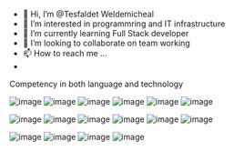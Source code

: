 - 👋 Hi, I’m @Tesfaldet Weldemicheal 
- 👀 I’m interested in programmring and IT infrastructure
- 🌱 I’m currently learning Full Stack developer
- 💞️ I’m looking to collaborate on team working
- 📫 How to reach me ...
- 
Competency in both language and technology

![image](https://user-images.githubusercontent.com/91988442/214803404-96525195-0bb7-45e1-a94d-b2f8b5362539.png)
![image](https://user-images.githubusercontent.com/91988442/214803459-f9a5cc68-2918-4efe-b610-21a409b124b9.png)
![image](https://user-images.githubusercontent.com/91988442/214803497-8760df15-c1b8-4a8c-8252-9b4bdfbbcda3.png)
![image](https://user-images.githubusercontent.com/91988442/214803538-933fc2b3-c899-4991-9129-b2cfd38f29d2.png)
![image](https://user-images.githubusercontent.com/91988442/214803558-e6fd1bb8-f901-4e85-8433-278494248eff.png)
![image](https://user-images.githubusercontent.com/91988442/214519518-3093b98a-fc44-4aad-b706-313885135a0b.png)

![image](https://user-images.githubusercontent.com/91988442/214805111-c6c3469f-c1c2-475d-8ccc-f7daf2cc2001.png)
![image](https://user-images.githubusercontent.com/91988442/214805169-546b6cd8-aa5f-4345-87eb-c4d0df12260a.png)
![image](https://user-images.githubusercontent.com/91988442/214805206-8473693b-08a3-4cf0-84e0-b644aac64cb1.png)
![image](https://user-images.githubusercontent.com/91988442/214805246-69737bec-d6a1-4bee-a435-cb3f80c100ac.png)
![image](https://user-images.githubusercontent.com/91988442/214805315-288d6240-ff29-4b4a-9246-f9092dca3648.png)
![image](https://user-images.githubusercontent.com/91988442/214801944-f793f49b-f107-430f-9441-7d9b7227c790.png)

![image](https://user-images.githubusercontent.com/91988442/214806049-3fb940e6-7092-4155-b33d-bc5c6bf82fe6.png)
![image](https://user-images.githubusercontent.com/91988442/214806088-6fbcb713-5954-48a1-ab2a-52db412e3f10.png)
![image](https://user-images.githubusercontent.com/91988442/214806124-bc1ada99-dc2f-42dc-9a89-0662d4a58ddc.png)
![image](https://user-images.githubusercontent.com/91988442/214806170-357c9eec-eaa6-4d62-bd85-1375060caa93.png)





















<!---
Tesfaldet1/Tesfaldet1 is a ✨ special ✨ repository because its `README.md` (this file) appears on your GitHub profile.
You can click the Preview link to take a look at your changes.
--->
